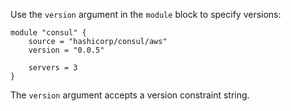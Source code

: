 Use the `version` argument in the `module` block to specify versions:
```hcl
module "consul" {
	source = "hashicorp/consul/aws"
	version = "0.0.5"

	servers = 3
}
```

The `version` argument accepts a version constraint string.